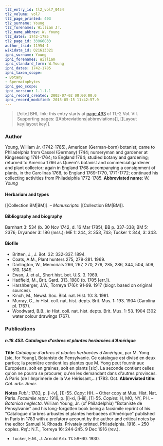 ```yaml
---
tl2_entry_id: tl2_vol7_0454
tl2_volume: vol7
tl2_page_printed: 493
tl2_surname: Young
tl2_forenames: William Jr.
tl2_name_abbrev: W. Young
tl2_dates: 1742-1785
tl2_page_id: 33066833
author_lsid: 11954-1
wikidata_id: Q21613321
ipni_surname: Young
ipni_forenames: William
ipni_standard_form: W.Young
ipni_dates: 1742-1785
ipni_taxon_scope: 
- Botany
- Spermatophytes
ipni_geo_scope: 
ipni_version: 1.1.1.1
ipni_record_created: 2003-07-02 00:00:00.0
ipni_record_modified: 2013-05-15 11:42:57.0
---
```



> [!cite] BHL link: this entry starts at [page 493](https://www.biodiversitylibrary.org/page/33066833) of TL-2 Vol. VII.
> Supporting pages: [[Abbreviations|abbreviations]], [[Layout key|layout key]].

### Author

Young, William Jr. (1742-1785), American (German-born) botanist; came to Philadelphia from Cassel (Germany) 1744; nurseryman and gardener at Kingsessing 1761-1764; to England 1764; studied botany and gardening; returned to America 1766 as Queen's botanist and commercial gardener and plant collector; again in England 1768 accompanying a consignment of plants, in the Carolinas 1768, to England 1769-1770, 1771-1772; continued his collecting activities from Philadelphia 1772-1785. 
**Abbreviated name**: *W. Young*

#### Herbarium and types

[[Collection BM|BM]]. – *Manuscripts*: [[Collection BM|BM]].

#### Bibliography and biography

Barnhart 3: 534 (b. 30 Nov 1742, d. 16 Mar 1785); BB p. 337-338; BM 5: 2376; Dryander 3: 186 (mss.); ME 1: 244, 3: 353, 743; Tucker 1: 344, 3: 343.

#### Biofile

- Britten, J., J. Bot. 32: 332-337. 1894.
- Coats, A.M., Plant hunters 275, 279-281. 1969.
- Darlington, W., Memorials 266, 267, 270, 279, 285, 286, 344, 504, 509, 510. 1849.
- Ewan, J. et al., Short hist. bot. U.S. 3. 1969.
- Hadfield, M., Brit. Gard. 313. 1980 (b. 1705 \[err.\]).
- Harshberger, J.W., Torreya 17(6): 91-99. 1917 (biogr. based on original sources).
- Kinch, M., Newsl. Soc. Bibl. nat. Hist. 10: 8. 1981.
- Murray, G., *in* Hist. coll. nat. hist. depts. Brit. Mus. 1: 193. 1904 (Carolina pl. 1767).
- Woodward, B.B., *in* Hist. coll. nat. hist. depts. Brit. Mus. 1: 53. 1904 (302 water colour drawings 1767).

### Publications

##### n.18.453. Catalogue d'arbres et plantes herbacées d'Amérique

**Title**
*Catalogue d'arbres et plantes herbacées d'Amérique*, par M. Yong \[sic, for Young\], Botaniste de Pensylvanie. Ce catalogue est divisé en deux parties; la première contient les plantes que M. Yong peut fournir aux Européens, soit en graines, soit en plants \[sic\]. La seconde contient celles qu'on ne pourra se procurer, qu'en les demandant dans d'autres provinces. À Paris (de l'Imprimerie de la V.e Hérissant,...) 1783. Oct.
**Abbreviated title**: *Cat. arbr. Amer.*

**Notes**
*Publ*.: 1783, p. \[i-iv\], \[1\]-55. *Copy*: HH. – Other copy at Mus. Hist. Nat. Paris.
*Facsimile repr*.: 1916, p. \[i\]-xi, \[i-iii\], \[1\]-55. *Copies*: H, MO, NY, PH. – *Botanica neglecta*. William Young, Jr. (of Philadelphia) "Botaniste de Pensylvanie" and his long-forgotten book being a facsimile reprint of his "Catalogue d'arbres arbustes et plantes herbacées d'Amérique" published in Paris in 1783 with a prefatory account by the author and critical notes by the editor Samuel N. Rhoads. Privately printed, Philadelphia. 1916. – 250 coples.
*Ref*.: N.T., Torreya 16: 244-245. 9 Dec 1916 (rev.).
- Tucker, E.M., J. Arnold Arb. 11: 59-60. 1930.

